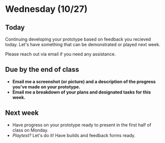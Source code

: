 # Wednesday (10/27)

## Today
Continuing developing your prototype based on feedback you recieved today. Let's have something that can be demonstrated or played next week.

Please reach out via email if you need any assistance.


## Due by the end of class
- __Email me a screenshot (or picture) and a description of the progress you've made on your prototype.__
- __Email me a breakdown of your plans and designated tasks for this week.__

## Next week
- Have progress on your prototype ready to present in the first half of class on Monday.
- *Playtest?* Let's do it! Have builds and feedback forms ready.